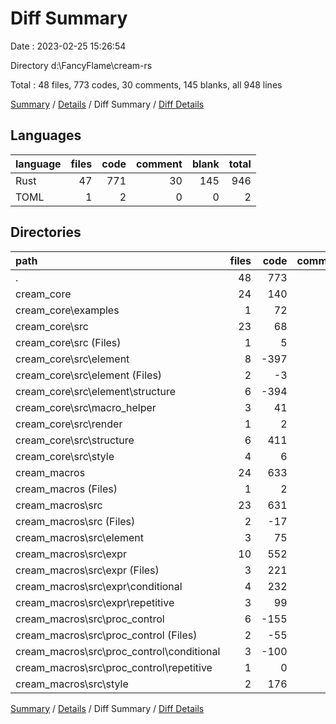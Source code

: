 # Diff Summary

Date : 2023-02-25 15:26:54

Directory d:\\FancyFlame\\cream-rs

Total : 48 files,  773 codes, 30 comments, 145 blanks, all 948 lines

[Summary](results.md) / [Details](details.md) / Diff Summary / [Diff Details](diff-details.md)

## Languages
| language | files | code | comment | blank | total |
| :--- | ---: | ---: | ---: | ---: | ---: |
| Rust | 47 | 771 | 30 | 145 | 946 |
| TOML | 1 | 2 | 0 | 0 | 2 |

## Directories
| path | files | code | comment | blank | total |
| :--- | ---: | ---: | ---: | ---: | ---: |
| . | 48 | 773 | 30 | 145 | 948 |
| cream_core | 24 | 140 | 6 | 41 | 187 |
| cream_core\\examples | 1 | 72 | 0 | 20 | 92 |
| cream_core\\src | 23 | 68 | 6 | 21 | 95 |
| cream_core\\src (Files) | 1 | 5 | 0 | 2 | 7 |
| cream_core\\src\\element | 8 | -397 | -8 | -64 | -469 |
| cream_core\\src\\element (Files) | 2 | -3 | 0 | 0 | -3 |
| cream_core\\src\\element\\structure | 6 | -394 | -8 | -64 | -466 |
| cream_core\\src\\macro_helper | 3 | 41 | 0 | 10 | 51 |
| cream_core\\src\\render | 1 | 2 | 0 | 0 | 2 |
| cream_core\\src\\structure | 6 | 411 | 14 | 69 | 494 |
| cream_core\\src\\style | 4 | 6 | 0 | 4 | 10 |
| cream_macros | 24 | 633 | 24 | 104 | 761 |
| cream_macros (Files) | 1 | 2 | 0 | 0 | 2 |
| cream_macros\\src | 23 | 631 | 24 | 104 | 759 |
| cream_macros\\src (Files) | 2 | -17 | 1 | -5 | -21 |
| cream_macros\\src\\element | 3 | 75 | 0 | 19 | 94 |
| cream_macros\\src\\expr | 10 | 552 | 23 | 89 | 664 |
| cream_macros\\src\\expr (Files) | 3 | 221 | 1 | 33 | 255 |
| cream_macros\\src\\expr\\conditional | 4 | 232 | 19 | 41 | 292 |
| cream_macros\\src\\expr\\repetitive | 3 | 99 | 3 | 15 | 117 |
| cream_macros\\src\\proc_control | 6 | -155 | 0 | -31 | -186 |
| cream_macros\\src\\proc_control (Files) | 2 | -55 | 0 | -10 | -65 |
| cream_macros\\src\\proc_control\\conditional | 3 | -100 | 0 | -19 | -119 |
| cream_macros\\src\\proc_control\\repetitive | 1 | 0 | 0 | -2 | -2 |
| cream_macros\\src\\style | 2 | 176 | 0 | 32 | 208 |

[Summary](results.md) / [Details](details.md) / Diff Summary / [Diff Details](diff-details.md)